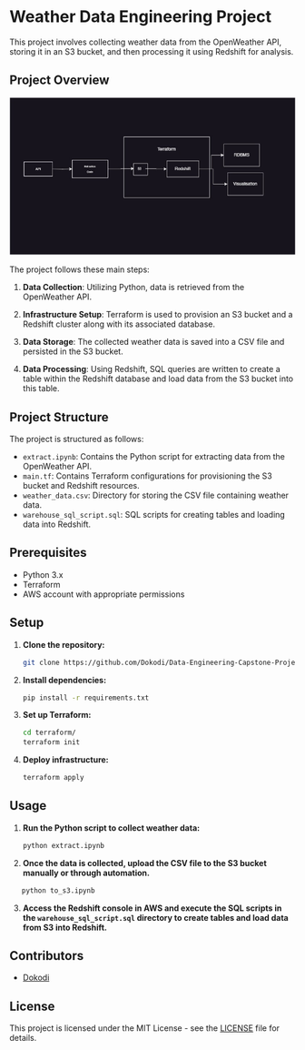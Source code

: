 # Weather Data Engineering Project

This project involves collecting weather data from the OpenWeather API, storing it in an S3 bucket, and then processing it using Redshift for analysis.

## Project Overview

![Weather Data Engineering Project Diagram](Digram.jpg)


The project follows these main steps:

1. **Data Collection**: Utilizing Python, data is retrieved from the OpenWeather API.

2. **Infrastructure Setup**: Terraform is used to provision an S3 bucket and a Redshift cluster along with its associated database.

3. **Data Storage**: The collected weather data is saved into a CSV file and persisted in the S3 bucket.

4. **Data Processing**: Using Redshift, SQL queries are written to create a table within the Redshift database and load data from the S3 bucket into this table.

## Project Structure

The project is structured as follows:

- `extract.ipynb`: Contains the Python script for extracting data from the OpenWeather API.
- `main.tf`: Contains Terraform configurations for provisioning the S3 bucket and Redshift resources.
- `weather_data.csv`: Directory for storing the CSV file containing weather data.
- `warehouse_sql_script.sql`: SQL scripts for creating tables and loading data into Redshift.

## Prerequisites

- Python 3.x
- Terraform
- AWS account with appropriate permissions

## Setup

1. **Clone the repository:**

   ```bash
   git clone https://github.com/Dokodi/Data-Engineering-Capstone-Project.git
   ```

2. **Install dependencies:**

   ```bash
   pip install -r requirements.txt
   ```

3. **Set up Terraform:**

   ```bash
   cd terraform/
   terraform init
   ```

4. **Deploy infrastructure:**

   ```bash
   terraform apply
   ```

## Usage

1. **Run the Python script to collect weather data:**

   ```bash
   python extract.ipynb
   ```

2. **Once the data is collected, upload the CSV file to the S3 bucket manually or through automation.**

```bash
   python to_s3.ipynb
   ```

3. **Access the Redshift console in AWS and execute the SQL scripts in the `warehouse_sql_script.sql` directory to create tables and load data from S3 into Redshift.**

## Contributors

- [Dokodi](https://github.com/Dokodi)

## License

This project is licensed under the MIT License - see the [LICENSE](LICENSE) file for details.